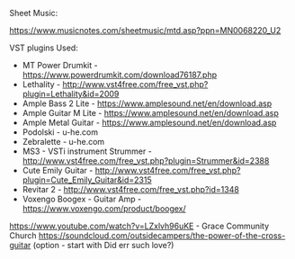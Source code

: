 Sheet Music:

https://www.musicnotes.com/sheetmusic/mtd.asp?ppn=MN0068220_U2

VST plugins Used:

- MT Power Drumkit - https://www.powerdrumkit.com/download76187.php
- Lethality - http://www.vst4free.com/free_vst.php?plugin=Lethality&id=2009
- Ample Bass 2 Lite - https://www.amplesound.net/en/download.asp
- Ample Guitar M Lite - https://www.amplesound.net/en/download.asp
- Ample Metal Guitar - https://www.amplesound.net/en/download.asp
- Podolski - u-he.com
- Zebralette - u-he.com
- MS3 - VSTi instrument Strummer - http://www.vst4free.com/free_vst.php?plugin=Strummer&id=2388
- Cute Emily Guitar - http://www.vst4free.com/free_vst.php?plugin=Cute_Emily_Guitar&id=2315
- Revitar 2 - http://www.vst4free.com/free_vst.php?id=1348
- Voxengo Boogex - Guitar Amp - https://www.voxengo.com/product/boogex/


https://www.youtube.com/watch?v=LZxlvh96uKE - Grace Community Church
https://soundcloud.com/outsidecampers/the-power-of-the-cross-guitar
(option - start with Did err such love?)